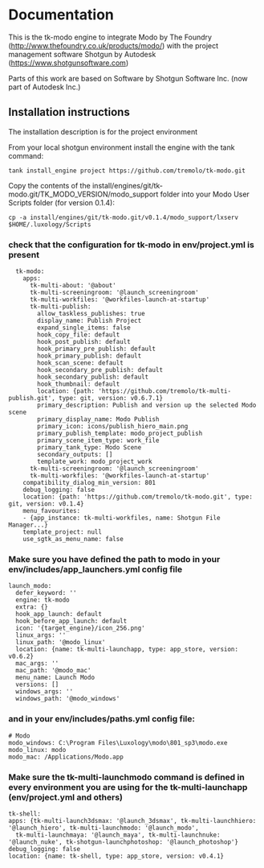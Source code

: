 # Documentation
This is the tk-modo engine to integrate Modo by The Foundry (http://www.thefoundry.co.uk/products/modo/)
with the project management software Shotgun by Autodesk (https://www.shotgunsoftware.com)

Parts of this work are based on Software by Shotgun Software Inc. (now part of Autodesk Inc.)


## Installation instructions

The installation description is for the project environment

From your local shotgun environment install the engine with the tank command:

```
tank install_engine project https://github.com/tremolo/tk-modo.git
```

Copy the contents of the install/engines/git/tk-modo.git/TK_MODO_VERSION/modo_support folder into your Modo User Scripts folder (for version 0.1.4):
```
cp -a install/engines/git/tk-modo.git/v0.1.4/modo_support/lxserv $HOME/.luxology/Scripts
```

### check that the configuration for tk-modo in env/project.yml is present
```
  tk-modo:
    apps:
      tk-multi-about: '@about'
      tk-multi-screeningroom: '@launch_screeningroom'
      tk-multi-workfiles: '@workfiles-launch-at-startup'
      tk-multi-publish:
        allow_taskless_publishes: true
        display_name: Publish Project
        expand_single_items: false
        hook_copy_file: default
        hook_post_publish: default
        hook_primary_pre_publish: default
        hook_primary_publish: default
        hook_scan_scene: default
        hook_secondary_pre_publish: default
        hook_secondary_publish: default
        hook_thumbnail: default
        location: {path: 'https://github.com/tremolo/tk-multi-publish.git', type: git, version: v0.6.7.1}
        primary_description: Publish and version up the selected Modo scene
        primary_display_name: Modo Publish
        primary_icon: icons/publish_hiero_main.png
        primary_publish_template: modo_project_publish
        primary_scene_item_type: work_file
        primary_tank_type: Modo Scene
        secondary_outputs: []
        template_work: modo_project_work
      tk-multi-screeningroom: '@launch_screeningroom'
      tk-multi-workfiles: '@workfiles-launch-at-startup'
    compatibility_dialog_min_version: 801
    debug_logging: false
    location: {path: 'https://github.com/tremolo/tk-modo.git', type: git, version: v0.1.4}
    menu_favourites:
    - {app_instance: tk-multi-workfiles, name: Shotgun File Manager...}
    template_project: null
    use_sgtk_as_menu_name: false
```

### Make sure you have defined the path to modo in your env/includes/app_launchers.yml config file

```
launch_modo:
  defer_keyword: ''
  engine: tk-modo
  extra: {}
  hook_app_launch: default
  hook_before_app_launch: default
  icon: '{target_engine}/icon_256.png'
  linux_args: ''
  linux_path: '@modo_linux'
  location: {name: tk-multi-launchapp, type: app_store, version: v0.6.2}
  mac_args: ''
  mac_path: '@modo_mac'
  menu_name: Launch Modo
  versions: []
  windows_args: ''
  windows_path: '@modo_windows'
 ```


### and in your env/includes/paths.yml config file:

```
# Modo
modo_windows: C:\Program Files\Luxology\modo\801_sp3\modo.exe
modo_linux: modo
modo_mac: /Applications/Modo.app
```


### Make sure the tk-multi-launchmodo command is defined  in every environment you are using for the tk-multi-launchapp  (env/project.yml and others)
```
tk-shell:
apps: {tk-multi-launch3dsmax: '@launch_3dsmax', tk-multi-launchhiero: '@launch_hiero', tk-multi-launchmodo: '@launch_modo',
  tk-multi-launchmaya: '@launch_maya', tk-multi-launchnuke: '@launch_nuke', tk-shotgun-launchphotoshop: '@launch_photoshop'}
debug_logging: false
location: {name: tk-shell, type: app_store, version: v0.4.1}
```